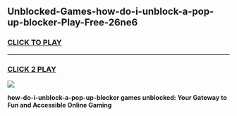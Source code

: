 
## Unblocked-Games-how-do-i-unblock-a-pop-up-blocker-Play-Free-26ne6
<h3>
<a href="https://premium76.site?title=how-do-i-unblock-a-pop-up-blocker&ref=18A1">CLICK TO PLAY</a></h3>
<hr>

<h3>
<a href="https://premium76.site?title=how-do-i-unblock-a-pop-up-blocker&ref=18A1">CLICK 2 PLAY</a>
  
</h3>

<a href="https://premium76.site?title=how-do-i-unblock-a-pop-up-blocker&ref=18A1"><img src="https://clearcache.store/games.png"></a>


**how-do-i-unblock-a-pop-up-blocker games unblocked: Your Gateway to Fun and Accessible Online Gaming**
